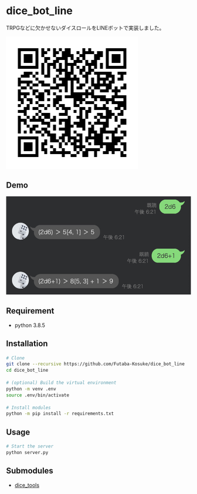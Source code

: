 # dice_bot_line
 
TRPGなどに欠かせないダイスロールをLINEボットで実装しました。   

![](./.imgs/readme_002.png)
 
## Demo
 
![](./.imgs/readme_001.png)
 
## Requirement

* python 3.8.5
 
## Installation
 
```bash
# Clone
git clone --recursive https://github.com/Futaba-Kosuke/dice_bot_line
cd dice_bot_line

# (optional) Build the virtual environment
python -m venv .env
source .env/bin/activate

# Install modules
python -m pip install -r requirements.txt
```
 
## Usage
 
```bash
# Start the server
python server.py
```

## Submodules
- [dice_tools](https://github.com/Futaba-Kosuke/dice_tools)
